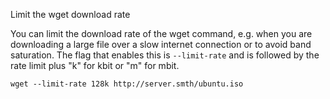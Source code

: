 Limit the wget download rate

You can limit the download rate of the wget command, e.g. when you are downloading a large file over a slow internet connection or to avoid band saturation.
The flag that enables this is `--limit-rate` and is followed by the rate limit plus "k" for kbit or "m" for mbit.

```
wget --limit-rate 128k http://server.smth/ubuntu.iso
```